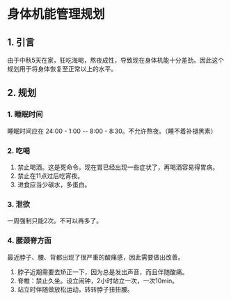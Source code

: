 # 身体机能管理规划

## 1. 引言

由于中秋5天在家，狂吃海喝，熬夜成性，导致现在身体机能十分差劲。因此这个规划用于将身体恢复至正常以上的水平。

## 2. 规划

### 1. 睡眠时间

睡眠时间应在 24:00 - 1:00 -- 8:00 - 8:30。不允许熬夜。（睡不着补褪黑素）

### 2. 吃喝

1. 禁止喝酒。这是死命令。现在胃已经出现一些症状了，再喝酒容易得胃病。
2. 禁止在11点过后吃宵夜。
3. 进食应当少碳水，多蛋白。

### 3. 泄欲

一周强制只能2次。不可以再多了。

### 4. 腰颈脊方面

最近脖子、腰、背都出现了很严重的酸痛感，因此需要做出改善。

1. 脖子近期需要去矫正一下，因为总是发出声音，而且伴随酸痛。
2. 脊椎：禁止久坐。设立闹钟，2小时站立一次，一次10min。
3. 站立时伴随做放松运动，转转脖子扭扭腰。

